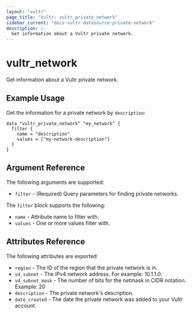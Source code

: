 ```yaml
---
layout: "vultr"
page_title: "Vultr: vultr_private_network"
sidebar_current: "docs-vultr-datasource-private-network"
description: |-
  Get information about a Vultr private network.
---
```


# vultr_network

Get information about a Vultr private network.

## Example Usage

Get the information for a private network by `description`:

```hcl
data "vultr_private_network" "my_network" {
  filter {
    name = "description"
    values = ["my-network-description"]
  }
}
```

## Argument Reference

The following arguments are supported:

* `filter` - (Required) Query parameters for finding private networks.

The `filter` block supports the following:

* `name` - Attribute name to filter with.
* `values` - One or more values filter with.

## Attributes Reference

The following attributes are exported:

* `region` - The ID of the region that the private network is in.
* `v4_subnet` - The IPv4 network address. For example: 10.1.1.0.
* `v4_subnet_mask` - The number of bits for the netmask in CIDR notation. Example: 20
* `description` - The private network's description.
* `date_created` - The date the private network was added to your Vultr account.